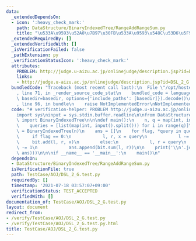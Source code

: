 ```yaml
---
data:
  _extendedDependsOn:
  - icon: ':heavy_check_mark:'
    path: DataStructure/BinaryIndexedTree/RangeAddRangeSum.py
    title: "\u533A\u9593\u52A0\u7B97\u30FB\u533A\u9593\u548C\u53D6\u5F97"
  _extendedRequiredBy: []
  _extendedVerifiedWith: []
  _isVerificationFailed: false
  _pathExtension: py
  _verificationStatusIcon: ':heavy_check_mark:'
  attributes:
    PROBLEM: http://judge.u-aizu.ac.jp/onlinejudge/description.jsp?id=DSL_2_G
    links:
    - http://judge.u-aizu.ac.jp/onlinejudge/description.jsp?id=DSL_2_G
  bundledCode: "Traceback (most recent call last):\n  File \"/opt/hostedtoolcache/Python/3.10.1/x64/lib/python3.10/site-packages/onlinejudge_verify/documentation/build.py\"\
    , line 71, in _render_source_code_stat\n    bundled_code = language.bundle(stat.path,\
    \ basedir=basedir, options={'include_paths': [basedir]}).decode()\n  File \"/opt/hostedtoolcache/Python/3.10.1/x64/lib/python3.10/site-packages/onlinejudge_verify/languages/python.py\"\
    , line 96, in bundle\n    raise NotImplementedError\nNotImplementedError\n"
  code: "# verification-helper: PROBLEM http://judge.u-aizu.ac.jp/onlinejudge/description.jsp?id=DSL_2_G\n\
    import sys\ninput = sys.stdin.buffer.readline\n\nfrom DataStructure.BinaryIndexedTree.RangeAddRangeSum\
    \ import BinaryIndexedTree\n\n\ndef main():\n    n, q = map(int, input().split())\n\
    \    queries = [list(map(int, input().split())) for i in range(q)]\n\n    bit\
    \ = BinaryIndexedTree(n)\n    ans = []\n    for flag, *query in queries:\n   \
    \     if flag == 0:\n            l, r, x = query\n            l -= 1\n       \
    \     bit.add(l, r, x)\n        else:\n            l, r = query\n            l\
    \ -= 1\n            ans.append(bit.sum(l, r))\n\n    print('\\n'.join(map(str,\
    \ ans)))\n\n\nif __name__ == '__main__':\n    main()\n"
  dependsOn:
  - DataStructure/BinaryIndexedTree/RangeAddRangeSum.py
  isVerificationFile: true
  path: TestCase/AOJ/DSL_2_G.test.py
  requiredBy: []
  timestamp: '2021-07-18 03:57:07+09:00'
  verificationStatus: TEST_ACCEPTED
  verifiedWith: []
documentation_of: TestCase/AOJ/DSL_2_G.test.py
layout: document
redirect_from:
- /verify/TestCase/AOJ/DSL_2_G.test.py
- /verify/TestCase/AOJ/DSL_2_G.test.py.html
title: TestCase/AOJ/DSL_2_G.test.py
---
```

